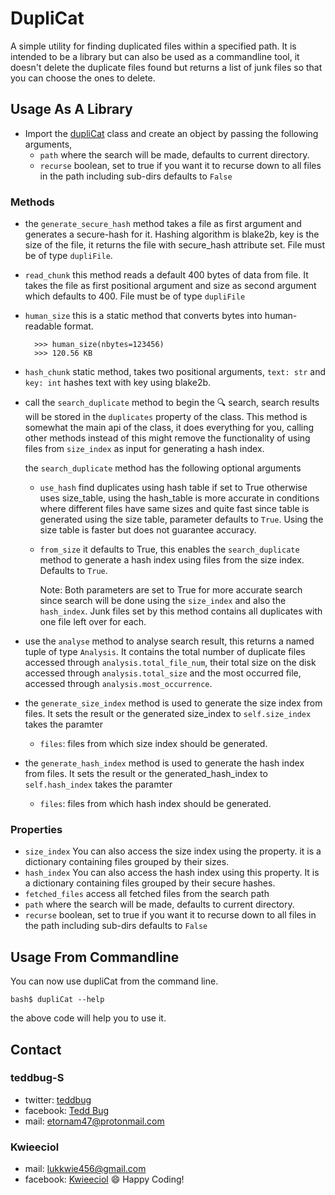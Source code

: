 # DupliCat

A simple utility for finding duplicated files within a specified path.
It is intended to be a library but can also be used as a commandline tool,
it doesn't delete the duplicate files found but returns a list of junk files so that you can choose the ones to delete.

## Usage As A Library

- Import the [dupliCat](https://github.com/teddbug-S/dupliCat/blob/main/src/dupliCat/__init__.py) class and create an object by passing the following arguments,
  - `path`
           where the search will be made, defaults to current directory.
  - `recurse`
           boolean, set to true if you want it to recurse down to all files in the path including sub-dirs
           defaults to `False`

### Methods

- the `generate_secure_hash` method takes a file as first argument and generates a secure-hash for it.
     Hashing algorithm is blake2b, key is the size of the file, it returns the file with secure_hash attribute
     set. File must be of type `dupliFile`.

- `read_chunk` this method reads a default 400 bytes of data from file. It takes the file as first positional
      argument and size as second argument which defaults to 400. File must be of type `dupliFile`

- `human_size` this is a static method that converts bytes into human-readable format.

   ```doctest
     >>> human_size(nbytes=123456)
     >>> 120.56 KB
   ```

- `hash_chunk` static method, takes two positional arguments, `text: str` and `key: int`
      hashes text with key using blake2b.
  
- call the `search_duplicate` method to begin the 🔍 search, search results will be stored in
       the `duplicates` property of the class. This method is somewhat the main api of the class, it
       does everything for you, calling other methods instead of this might remove the functionality of
       using files from `size_index` as input for generating a hash index.

   the `search_duplicate` method has the following optional arguments

  - `use_hash`
           find duplicates using hash table if set to True otherwise uses size_table, using the
           hash_table is more accurate in conditions where different files have same sizes
           and quite fast since table is generated using the size table, parameter defaults to `True`.
           Using the size table is faster but does not guarantee accuracy.
  - `from_size`
          it defaults to True, this enables the `search_duplicate` method to generate a hash index
          using files from the size index. Defaults to `True`.

    Note:
        Both parameters are set to True for more accurate search since search will be done using the
       `size_index` and also the `hash_index`.
        Junk files set by this method contains all duplicates with one file left over for each.

- use the `analyse` method to analyse search result, this returns a named tuple of type `Analysis`.
   It contains
       the total number of duplicate files accessed through `analysis.total_file_num`, their total size on the disk
       accessed through `analysis.total_size` and the most occurred file, accessed through `analysis.most_occurrence`.

- the `generate_size_index` method is used to generate the size index from files.
  It sets the result or the generated size_index to `self.size_index`
  takes the paramter
  - `files`: files from which size index should be generated.

- the `generate_hash_index` method is used to generate the hash index from files.
  It sets the result or the generated_hash_index to `self.hash_index`
  takes the paramter
  - `files`: files from which hash index should be generated.

### Properties

- `size_index`
      You can also access the size index using the property. it is a dictionary containing files
      grouped by their sizes.
- `hash_index`
      You can also access the hash index using this property. It is a dictionary containing files
      grouped by their secure hashes.
- `fetched_files`
      access all fetched files from the search path
- `path`
           where the search will be made, defaults to current directory.
- `recurse`
      boolean, set to true if you want it to recurse down to all files in the path including sub-dirs
      defaults to `False`

## Usage From Commandline

You can now use dupliCat from the command line.

   ```cli
   bash$ dupliCat --help
   ```

   the above code will help you to use it.

## Contact

### teddbug-S

- twitter: [teddbug](https://www.twitter.com/teddbug)
- facebook: [Tedd Bug](https://www.facebook.com/tedd.bug.79/)
- mail: etornam47@protonmail.com

### Kwieeciol

- mail: lukkwie456@gmail.com
- facebook: [Kwieeciol](https://www.facebook.com/profile.php?id=100043452014581)
😄 Happy Coding!
